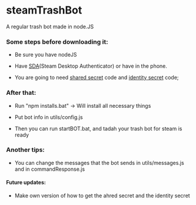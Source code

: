 # steamTrashBot
A regular trash bot made in node.JS

### Some steps before downloading it:

- Be sure you have nodeJS

- Have [SDA](https://steamdesktopauthenticator.com)(Steam Desktop Authenticator) or have in the phone.

- You are going to need [shared secret](https://github.com/SteamTimeIdler/stidler/wiki/Getting-your-%27shared_secret%27-code-for-use-with-Auto-Restarter-on-Mobile-Authentication) code and [identity secret](https://forums.backpack.tf/topic/46354-guide-how-to-find-the-steam-identity_secret-on-an-android-phone/) code;

### After that:

- Run "npm installs.bat" -> Will install all necessary things

- Put bot info in utils/config.js

- Then you can run startBOT.bat, and tadah your trash bot for steam is ready

### Another tips:

- You can change the messages that the bot sends in utils/messages.js and in commandResponse.js

#### Future updates:

- Make own version of how to get the ahred secret and the identity secret